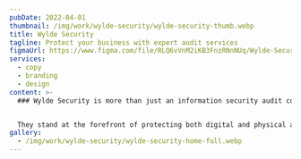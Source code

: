 ```yaml
---
pubDate: 2022-04-01
thumbnail: /img/work/wylde-security/wylde-security-thumb.webp
title: Wylde Security
tagline: Protect your business with expert audit services
figmaUrl: https://www.figma.com/file/RLQ6vVnM2iKB3FnzRNnNUq/Wylde-Security?type=design&t=WVt6hIWnWI6r03TA-6
services:
  - copy
  - branding
  - design
content: >-
  ### Wylde Security is more than just an information security audit company.


  They stand at the forefront of protecting both digital and physical assets of small and medium-sized enterprises (SMEs). With their deep expertise and burning passion for security, they gave me the honor of designing a sparkling website. A platform where their innovative services shine and immediately grab the attention of potential clients!
gallery:
  - /img/work/wylde-security/wylde-security-home-full.webp
---
```

